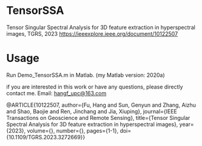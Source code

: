 # TensorSSA
Tensor Singular Spectral Analysis for 3D feature extraction in hyperspectral images, TGRS, 2023
https://ieeexplore.ieee.org/document/10122507

# Usage
Run Demo_TensorSSA.m in Matlab. 
(my Matlab version: 2020a)

if you are interested in this work or have any questions, please directly contact me. Email: hangf_upc@163.com

@ARTICLE{10122507,
  author={Fu, Hang and Sun, Genyun and Zhang, Aizhu and Shao, Baojie and Ren, Jinchang and Jia, Xiuping},
  journal={IEEE Transactions on Geoscience and Remote Sensing}, 
  title={Tensor Singular Spectral Analysis for 3D feature extraction in hyperspectral images}, 
  year={2023},
  volume={},
  number={},
  pages={1-1},
  doi={10.1109/TGRS.2023.3272669}}
